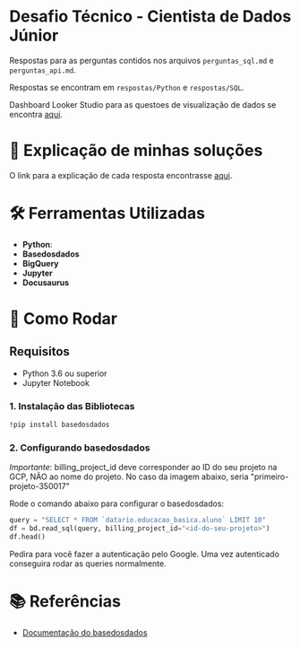 # Desafio Técnico - Cientista de Dados Júnior

Respostas para as perguntas contidos nos arquivos `perguntas_sql.md` e `perguntas_api.md`.

Respostas se encontram em `respostas/Python` e `respostas/SQL`.

Dashboard Looker Studio para as questoes de visualização de dados se encontra [aqui](https://lookerstudio.google.com/s/glSx5IH2Qu0).

# 📄 Explicação de minhas soluções 

O link para a explicação de cada resposta encontrasse [aqui](https://doc-desafio-rio.vercel.app/). 

# 🛠️ Ferramentas Utilizadas

- **Python**:
- **Basedosdados**
- **BigQuery**
- **Jupyter**
- **Docusaurus**

# 🚀 Como Rodar

## Requisitos

- Python 3.6 ou superior
- Jupyter Notebook

### 1. Instalação das Bibliotecas 

```bash
!pip install basedosdados
```

### 2. Configurando basedosdados

*Importante*: billing_project_id deve corresponder ao ID do seu projeto na GCP, NÃO ao nome do projeto. No caso da imagem abaixo, seria "primeiro-projeto-350017"

Rode o comando abaixo para configurar o basedosdados:

```python
query = "SELECT * FROM `datario.educacao_basica.aluno` LIMIT 10"
df = bd.read_sql(query, billing_project_id="<id-do-seu-projeto>")
df.head()
```

Pedira para você fazer a autenticação pelo Google. Uma vez autenticado conseguira rodar as queries normalmente.

# 📚 Referências

- [Documentação do basedosdados](https://docs.dados.rio/tutoriais/como-acessar-dados/)

